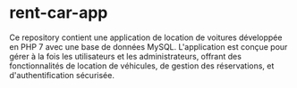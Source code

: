 # rent-car-app
Ce repository contient une application de location de voitures développée en PHP 7 avec une base de données MySQL. L'application est conçue pour gérer à la fois les utilisateurs et les administrateurs, offrant des fonctionnalités de location de véhicules, de gestion des réservations, et d'authentification sécurisée.
